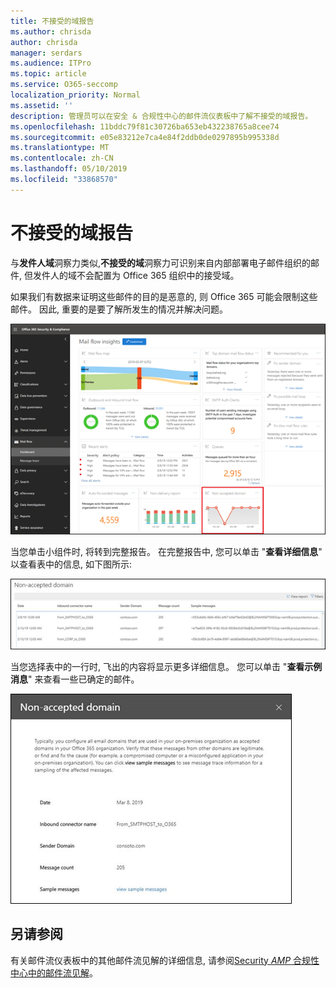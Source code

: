 ```yaml
---
title: 不接受的域报告
ms.author: chrisda
author: chrisda
manager: serdars
ms.audience: ITPro
ms.topic: article
ms.service: O365-seccomp
localization_priority: Normal
ms.assetid: ''
description: 管理员可以在安全 & 合规性中心的邮件流仪表板中了解不接受的域报告。
ms.openlocfilehash: 11bddc79f81c30726ba653eb432238765a8cee74
ms.sourcegitcommit: e05e83212e7ca4e84f2ddb0de0297895b995338d
ms.translationtype: MT
ms.contentlocale: zh-CN
ms.lasthandoff: 05/10/2019
ms.locfileid: "33868570"
---
```

# <a name="non-accepted-domain-report"></a>不接受的域报告

与**发件人域**洞察力类似,**不接受的域**洞察力可识别来自内部部署电子邮件组织的邮件, 但发件人的域不会配置为 Office 365 组织中的接受域。

如果我们有数据来证明这些邮件的目的是恶意的, 则 Office 365 可能会限制这些邮件。 因此, 重要的是要了解所发生的情况并解决问题。

![Security & 合规性中心的邮件流仪表板中的不可接受的域报告](media/non-accepted-domain-report-selected.png)

当您单击小组件时, 将转到完整报告。 在完整报告中, 您可以单击 "**查看详细信息**" 以查看表中的信息, 如下图所示:

![不接受的域中的查看详细信息表报告](media/non-accepted-domain-report-view-details.png)

当您选择表中的一行时, 飞出的内容将显示更多详细信息。 您可以单击 "**查看示例消息**" 来查看一些已确定的邮件。

![在 "不接受的域" 报告的详细信息表中选择一行。](media/non-accepted-domain-report-select-row-in-table.png)

## <a name="see-also"></a>另请参阅

有关邮件流仪表板中的其他邮件流见解的详细信息, 请参阅[Security _AMP_ 合规性中心中的邮件流见解](mail-flow-insights-v2.md)。
